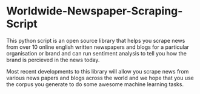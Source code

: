 # Worldwide-Newspaper-Scraping-Script

This python script is an open source library that helps you scrape news from over 10 online english written newspapers and blogs for a particular organisation or brand and can run sentiment analysis to 
tell you how the brand is percieved in the news today.

<p>
Most recent developments to this library will allow you scrape news from various news papers and blogs across the world and we hope that you use
the corpus you generate to do some awesome machine learning tasks.
